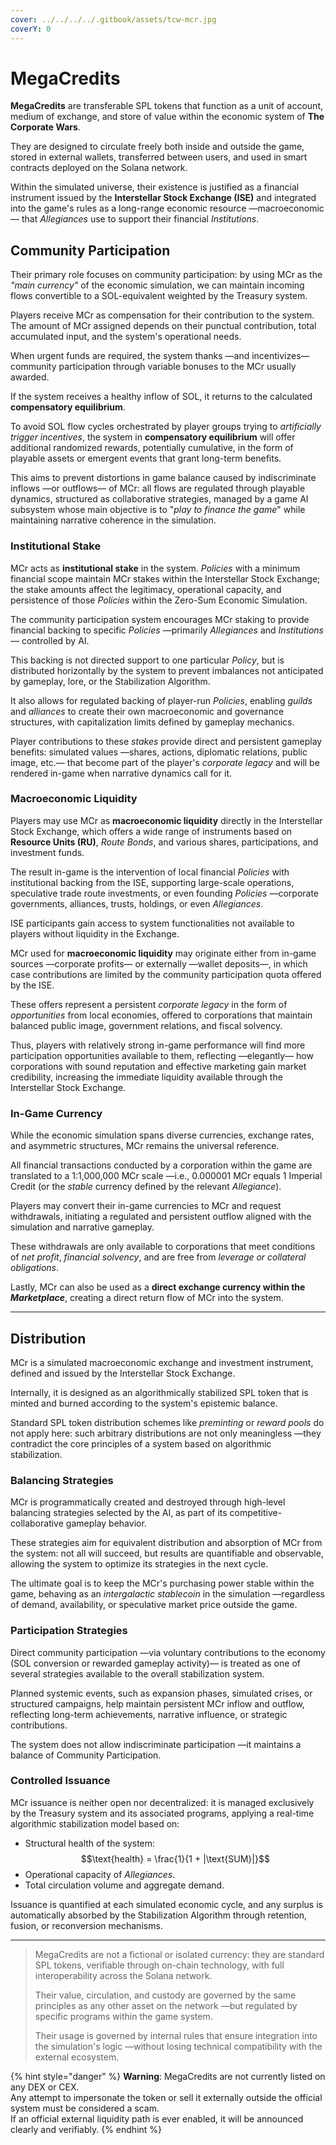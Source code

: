 ```yaml
---
cover: ../../../../.gitbook/assets/tcw-mcr.jpg
coverY: 0
---
```


# MegaCredits

**MegaCredits** are transferable SPL tokens that function as a unit of account, medium of exchange, and store of value within the economic system of **The Corporate Wars**.

They are designed to circulate freely both inside and outside the game, stored in external wallets, transferred between users, and used in smart contracts deployed on the Solana network.

Within the simulated universe, their existence is justified as a financial instrument issued by the **Interstellar Stock Exchange (ISE)** and integrated into the game's rules as a long-range economic resource —macroeconomic— that _Allegiances_ use to support their financial _Institutions_.

## Community Participation

Their primary role focuses on community participation: by using MCr as the _"main currency"_ of the economic simulation, we can maintain incoming flows convertible to a SOL-equivalent weighted by the Treasury system.

Players receive MCr as compensation for their contribution to the system. The amount of MCr assigned depends on their punctual contribution, total accumulated input, and the system's operational needs.

When urgent funds are required, the system thanks —and incentivizes— community participation through variable bonuses to the MCr usually awarded.

If the system receives a healthy inflow of SOL, it returns to the calculated **compensatory equilibrium**.

To avoid SOL flow cycles orchestrated by player groups trying to _artificially trigger incentives_, the system in **compensatory equilibrium** will offer additional randomized rewards, potentially cumulative, in the form of playable assets or emergent events that grant long-term benefits.

This aims to prevent distortions in game balance caused by indiscriminate inflows —or outflows— of MCr: all flows are regulated through playable dynamics, structured as collaborative strategies, managed by a game AI subsystem whose main objective is to "_play to finance the game_" while maintaining narrative coherence in the simulation.

### Institutional Stake

MCr acts as **institutional stake** in the system. _Policies_ with a minimum financial scope maintain MCr stakes within the Interstellar Stock Exchange; the stake amounts affect the legitimacy, operational capacity, and persistence of those _Policies_ within the Zero-Sum Economic Simulation.

The community participation system encourages MCr staking to provide financial backing to specific _Policies_ —primarily _Allegiances_ and _Institutions_— controlled by AI.

This backing is not directed support to one particular _Policy_, but is distributed horizontally by the system to prevent imbalances not anticipated by gameplay, lore, or the Stabilization Algorithm.

It also allows for regulated backing of player-run _Policies_, enabling _guilds_ and _alliances_ to create their own macroeconomic and governance structures, with capitalization limits defined by gameplay mechanics.

Player contributions to these _stakes_ provide direct and persistent gameplay benefits: simulated values —shares, actions, diplomatic relations, public image, etc.— that become part of the player's _corporate legacy_ and will be rendered in-game when narrative dynamics call for it.

### Macroeconomic Liquidity

Players may use MCr as **macroeconomic liquidity** directly in the Interstellar Stock Exchange, which offers a wide range of instruments based on **Resource Units (RU)**, _Route Bonds_, and various shares, participations, and investment funds.

The result in-game is the intervention of local financial _Policies_ with institutional backing from the ISE, supporting large-scale operations, speculative trade route investments, or even founding _Policies_ —corporate governments, alliances, trusts, holdings, or even _Allegiances_.

ISE participants gain access to system functionalities not available to players without liquidity in the Exchange.

MCr used for **macroeconomic liquidity** may originate either from in-game sources —corporate profits— or externally —wallet deposits—, in which case contributions are limited by the community participation quota offered by the ISE.

These offers represent a persistent _corporate legacy_ in the form of _opportunities_ from local economies, offered to corporations that maintain balanced public image, government relations, and fiscal solvency.

Thus, players with relatively strong in-game performance will find more participation opportunities available to them, reflecting —elegantly— how corporations with sound reputation and effective marketing gain market credibility, increasing the immediate liquidity available through the Interstellar Stock Exchange.

### In-Game Currency

While the economic simulation spans diverse currencies, exchange rates, and asymmetric structures, MCr remains the universal reference.

All financial transactions conducted by a corporation within the game are translated to a 1:1,000,000 MCr scale —i.e., 0.000001 MCr equals 1 Imperial Credit (or the _stable_ currency defined by the relevant _Allegiance_).

Players may convert their in-game currencies to MCr and request withdrawals, initiating a regulated and persistent outflow aligned with the simulation and narrative gameplay.

These withdrawals are only available to corporations that meet conditions of _net profit_, _financial solvency_, and are free from _leverage or collateral obligations_.

Lastly, MCr can also be used as a **direct exchange currency within the&#x20;**_**Marketplace**_, creating a direct return flow of MCr into the system.

***

## Distribution

MCr is a simulated macroeconomic exchange and investment instrument, defined and issued by the Interstellar Stock Exchange.

Internally, it is designed as an algorithmically stabilized SPL token that is minted and burned according to the system's epistemic balance.

Standard SPL token distribution schemes like _preminting_ or _reward pools_ do not apply here: such arbitrary distributions are not only meaningless —they contradict the core principles of a system based on algorithmic stabilization.

### Balancing Strategies

MCr is programmatically created and destroyed through high-level balancing strategies selected by the AI, as part of its competitive-collaborative gameplay behavior.

These strategies aim for equivalent distribution and absorption of MCr from the system: not all will succeed, but results are quantifiable and observable, allowing the system to optimize its strategies in the next cycle.

The ultimate goal is to keep the MCr's purchasing power stable within the game, behaving as an _intergalactic stablecoin_ in the simulation —regardless of demand, availability, or speculative market price outside the game.

### Participation Strategies

Direct community participation —via voluntary contributions to the economy (SOL conversion or rewarded gameplay activity)— is treated as one of several strategies available to the overall stabilization system.

Planned systemic events, such as expansion phases, simulated crises, or structured campaigns, help maintain persistent MCr inflow and outflow, reflecting long-term achievements, narrative influence, or strategic contributions.

The system does not allow indiscriminate participation —it maintains a balance of Community Participation.

### Controlled Issuance

MCr issuance is neither open nor decentralized: it is managed exclusively by the Treasury system and its associated programs, applying a real-time algorithmic stabilization model based on:

* Structural health of the system: $$\text{health} = \frac{1}{1 + |\text{SUM}|}$$
* Operational capacity of _Allegiances_.
* Total circulation volume and aggregate demand.

Issuance is quantified at each simulated economic cycle, and any surplus is automatically absorbed by the Stabilization Algorithm through retention, fusion, or reconversion mechanisms.

***

> MegaCredits are not a fictional or isolated currency: they are standard SPL tokens, verifiable through on-chain technology, with full interoperability across the Solana network.
>
> Their value, circulation, and custody are governed by the same principles as any other asset on the network —but regulated by specific programs within the game system.
>
> Their usage is governed by internal rules that ensure integration into the simulation's logic —without losing technical compatibility with the external ecosystem.

{% hint style="danger" %}
**Warning**: MegaCredits are not currently listed on any DEX or CEX.\
Any attempt to impersonate the token or sell it externally outside the official system must be considered a scam.\
If an official external liquidity path is ever enabled, it will be announced clearly and verifiably.
{% endhint %}
